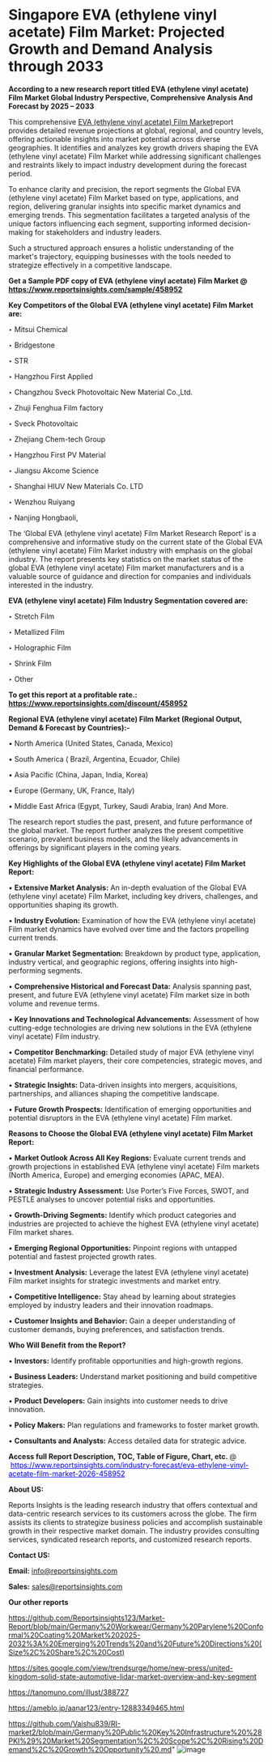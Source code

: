 # Singapore EVA (ethylene vinyl acetate) Film Market: Projected Growth and Demand Analysis through 2033

<strong>According to a new research report titled EVA (ethylene vinyl acetate) Film Market Global Industry Perspective, Comprehensive Analysis And Forecast by 2025 – 2033</strong>

This comprehensive <a href=https://www.reportsinsights.com/sample/458952>EVA (ethylene vinyl acetate) Film Market</a>report provides detailed revenue projections at global, regional, and country levels, offering actionable insights into market potential across diverse geographies. It identifies and analyzes key growth drivers shaping the EVA (ethylene vinyl acetate) Film Market while addressing significant challenges and restraints likely to impact industry development during the forecast period.

To enhance clarity and precision, the report segments the Global EVA (ethylene vinyl acetate) Film Market based on type, applications, and region, delivering granular insights into specific market dynamics and emerging trends. This segmentation facilitates a targeted analysis of the unique factors influencing each segment, supporting informed decision-making for stakeholders and industry leaders.

Such a structured approach ensures a holistic understanding of the market's trajectory, equipping businesses with the tools needed to strategize effectively in a competitive landscape.

<strong>Get a Sample PDF copy of EVA (ethylene vinyl acetate) Film Market </strong><strong>@<a href=https://www.reportsinsights.com/sample/458952 style=color:#0000ff;> https://www.reportsinsights.com/sample/458952</a></strong></font>

<strong>Key Competitors of the Global EVA (ethylene vinyl acetate) Film Market are:</strong>

‣ Mitsui Chemical

‣ Bridgestone

‣ STR

‣ Hangzhou First Applied

‣ Changzhou Sveck Photovoltaic New Material Co.,Ltd.

‣ Zhuji Fenghua Film factory

‣ Sveck Photovoltaic

‣ Zhejiang Chem-tech Group

‣ Hangzhou First PV Material

‣ Jiangsu Akcome Science

‣ Shanghai HIUV New Materials Co. LTD

‣ Wenzhou Ruiyang

‣ Nanjing Hongbaoli,

The ‘Global EVA (ethylene vinyl acetate) Film Market Research Report’ is a comprehensive and informative study on the current state of the Global EVA (ethylene vinyl acetate) Film Market industry with emphasis on the global industry. The report presents key statistics on the market status of the global EVA (ethylene vinyl acetate) Film market manufacturers and is a valuable source of guidance and direction for companies and individuals interested in the industry.

<strong>EVA (ethylene vinyl acetate) Film Industry Segmentation covered are:</strong>

‣ Stretch Film

‣ Metallized Film

‣ Holographic Film

‣ Shrink Film

‣ Other

<strong>To get this report at a profitable rate.: <a href=https://www.reportsinsights.com/discount/458952 style=color:#0000ff;>https://www.reportsinsights.com/discount/458952</a></strong></font>

<strong>Regional EVA (ethylene vinyl acetate) Film Market (Regional Output, Demand &amp; Forecast by Countries):-</strong>

• North America (United States, Canada, Mexico)

• South America ( Brazil, Argentina, Ecuador, Chile)

• Asia Pacific (China, Japan, India, Korea)

• Europe (Germany, UK, France, Italy)

• Middle East Africa (Egypt, Turkey, Saudi Arabia, Iran) And More.

The research report studies the past, present, and future performance of the global market. The report further analyzes the present competitive scenario, prevalent business models, and the likely advancements in offerings by significant players in the coming years.

<strong>Key Highlights of the Global EVA (ethylene vinyl acetate) Film Market Report:</strong>

• <strong>Extensive Market Analysis:</strong> An in-depth evaluation of the Global EVA (ethylene vinyl acetate) Film Market, including key drivers, challenges, and opportunities shaping its growth.

• <strong>Industry Evolution:</strong> Examination of how the EVA (ethylene vinyl acetate) Film market dynamics have evolved over time and the factors propelling current trends.

• <strong>Granular Market Segmentation:</strong> Breakdown by product type, application, industry vertical, and geographic regions, offering insights into high-performing segments.

• <strong>Comprehensive Historical and Forecast Data:</strong> Analysis spanning past, present, and future EVA (ethylene vinyl acetate) Film market size in both volume and revenue terms.

• <strong>Key Innovations and Technological Advancements:</strong> Assessment of how cutting-edge technologies are driving new solutions in the EVA (ethylene vinyl acetate) Film industry.

• <strong>Competitor Benchmarking:</strong> Detailed study of major EVA (ethylene vinyl acetate) Film market players, their core competencies, strategic moves, and financial performance.

• <strong>Strategic Insights:</strong> Data-driven insights into mergers, acquisitions, partnerships, and alliances shaping the competitive landscape.

• <strong>Future Growth Prospects:</strong> Identification of emerging opportunities and potential disruptors in the EVA (ethylene vinyl acetate) Film market.

<strong>Reasons to Choose the Global EVA (ethylene vinyl acetate) Film Market Report:</strong>

• <strong>Market Outlook Across All Key Regions:</strong> Evaluate current trends and growth projections in established EVA (ethylene vinyl acetate) Film markets (North America, Europe) and emerging economies (APAC, MEA).

• <strong>Strategic Industry Assessment:</strong> Use Porter’s Five Forces, SWOT, and PESTLE analyses to uncover potential risks and opportunities.

• <strong>Growth-Driving Segments:</strong> Identify which product categories and industries are projected to achieve the highest EVA (ethylene vinyl acetate) Film market shares.

• <strong>Emerging Regional Opportunities:</strong> Pinpoint regions with untapped potential and fastest projected growth rates.

• <strong>Investment Analysis:</strong> Leverage the latest EVA (ethylene vinyl acetate) Film market insights for strategic investments and market entry.

• <strong>Competitive Intelligence:</strong> Stay ahead by learning about strategies employed by industry leaders and their innovation roadmaps.

• <strong>Customer Insights and Behavior:</strong> Gain a deeper understanding of customer demands, buying preferences, and satisfaction trends.

<strong>Who Will Benefit from the Report?</strong>

• <strong>Investors:</strong> Identify profitable opportunities and high-growth regions.

• <strong>Business Leaders:</strong> Understand market positioning and build competitive strategies.

• <strong>Product Developers:</strong> Gain insights into customer needs to drive innovation.

• <strong>Policy Makers:</strong> Plan regulations and frameworks to foster market growth.

• <strong>Consultants and Analysts:</strong> Access detailed data for strategic advice.
</ul>
<strong>Access full Report Description, TOC, Table of Figure, Chart, etc. </strong>@  <a href=https://www.reportsinsights.com/industry-forecast/eva-ethylene-vinyl-acetate-film-market-2026-458952 style=color:#0000ff;>https://www.reportsinsights.com/industry-forecast/eva-ethylene-vinyl-acetate-film-market-2026-458952</a></font>

<strong><strong>About US</strong>:</strong>

Reports Insights is the leading research industry that offers contextual and data-centric research services to its customers across the globe. The firm assists its clients to strategize business policies and accomplish sustainable growth in their respective market domain. The industry provides consulting services, syndicated research reports, and customized research reports.

<strong>Contact US:</strong>

<p class=""""><b>Email:</b> <a href=mailto:info@reportsinsights.com>info@reportsinsights.com</a></p>
<p class=""""><b>Sales:</b> <a href=mailto:sales@reportsinsights.com>sales@reportsinsights.com</a></p>

<strong>Our other reports</strong>

<a href=https://github.com/Reportsinsights123/Market-Report/blob/main/Germany%20Workwear/Germany%20Parylene%20Conformal%20Coating%20Market%202025-2032%3A%20Emerging%20Trends%20and%20Future%20Directions%20(Size%2C%20Share%2C%20Cost)>https://github.com/Reportsinsights123/Market-Report/blob/main/Germany%20Workwear/Germany%20Parylene%20Conformal%20Coating%20Market%202025-2032%3A%20Emerging%20Trends%20and%20Future%20Directions%20(Size%2C%20Share%2C%20Cost)</a>

<a href=https://sites.google.com/view/trendsurge/home/new-press/united-kingdom-solid-state-automotive-lidar-market-overview-and-key-segment>https://sites.google.com/view/trendsurge/home/new-press/united-kingdom-solid-state-automotive-lidar-market-overview-and-key-segment</a>

<a href=https://tanomuno.com/illust/388727>https://tanomuno.com/illust/388727</a>

<a href=https://ameblo.jp/aanar123/entry-12883349465.html>https://ameblo.jp/aanar123/entry-12883349465.html</a>

<a href=https://github.com/Vaishu839/RI-market2/blob/main/Germany%20Public%20Key%20Infrastructure%20%28PKI%29%20Market%20Segmentation%2C%20Scope%2C%20Rising%20Demand%2C%20Growth%20Opportunity%20.md>https://github.com/Vaishu839/RI-market2/blob/main/Germany%20Public%20Key%20Infrastructure%20%28PKI%29%20Market%20Segmentation%2C%20Scope%2C%20Rising%20Demand%2C%20Growth%20Opportunity%20.md</a>"
![image](https://github.com/user-attachments/assets/d15f6fda-711b-4b4f-b9f9-41875a8ee691)
